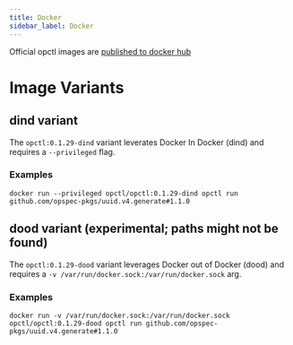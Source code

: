 ```yaml
---
title: Docker
sidebar_label: Docker
---
```


Official opctl images are [published to docker hub](https://hub.docker.com/r/opctl/opctl/)

# Image Variants

## dind variant

The `opctl:0.1.29-dind` variant leverates Docker In Docker (dind) and requires a `--privileged` flag.

### Examples

```shell
docker run --privileged opctl/opctl:0.1.29-dind opctl run github.com/opspec-pkgs/uuid.v4.generate#1.1.0
```

## dood variant (experimental; paths might not be found)

The `opctl:0.1.29-dood` variant leverages Docker out of Docker (dood) and requires a `-v /var/run/docker.sock:/var/run/docker.sock` arg. 

### Examples

```shell
docker run -v /var/run/docker.sock:/var/run/docker.sock opctl/opctl:0.1.29-dood opctl run github.com/opspec-pkgs/uuid.v4.generate#1.1.0
```